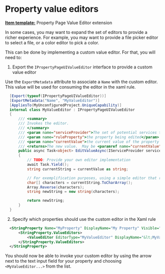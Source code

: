 Property value editors
======================

**[Item template:](project_item_templates.md)** Property Page Value Editor extension

In some cases, you may want to expand the set of editors to provide a richer experience. For example, you may want to provide a file picker editor to select a file, or a color editor to pick a color.

This can be done by implementing a custom value editor. For that, you will need to:

1. Export the `IPropertyPageUIValueEditor` interface to provide a custom value editor

  Use the `ExportMetadata` attribute to associate a `Name` with the custom editor. This value will be used for consuming the editor in the xaml rule.

  ```csharp
    [Export(typeof(IPropertyPageUIValueEditor))]
    [ExportMetadata("Name", "MyValueEditor")]
    [AppliesTo(MyUnconfiguredProject.UniqueCapability)]
    internal class MyValueEditor : IPropertyPageUIValueEditor
    {
        /// <summary>
        /// Invokes the editor.
        /// </summary>
        /// <param name="serviceProvider">The set of potential services the component can query for, mainly for access back to the host itself.</param>
        /// <param name="ruleProperty">the property being edited</param>
        /// <param name="currentValue">the current value of the property (may be different than property.Value - for example if host UI caches the new values until Apply button)</param>
        /// <returns>The new value.  May be <paramref name="currentValue"/> if no change is intended.</returns>
        public async Task<object> EditValueAsync(IServiceProvider serviceProvider, IProperty ruleProperty, object currentValue)
        {
            // TODO: Provide your own editor implementation
            await Task.Yield();
            string currentString = currentValue as string;

            // For exemplification purposes, using a simple editor that reverts the original string
            char[] characters = currentString.ToCharArray();
            Array.Reverse(characters);
            string newString = new string(characters);

            return newString;
        }
    }
  ```

2. Specify which properties should use the custom editor in the Xaml rule

  ```xml
    <StringProperty Name="MyProperty" DisplayName="My Property" Visible="True" Description="Sample property">
        <StringProperty.ValueEditors>
            <ValueEditor EditorType="MyValueEditor" DisplayName="&lt;MyValueEditor...&gt;" />
        </StringProperty.ValueEditors>
    </StringProperty>
  ```

  You should now be able to invoke your custom editor by using the arrow next to the text input field for your property and choosing `<MyValueEditor...>` from the list.
